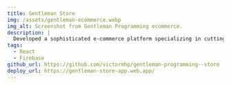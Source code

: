 ```yaml
---
title: Gentleman Store
img: /assets/gentleman-ecommerce.webp
img_alt: Screenshot from Gentleman Programming ecommerce.
description: |
  Developed a sophisticated e-commerce platform specializing in cutting-edge tech products.
tags:
  - React
  - Firebase
github_url: https://github.com/victormhp/gentleman-programming--store
deploy_url: https://gentleman-store-app.web.app/
---
```

